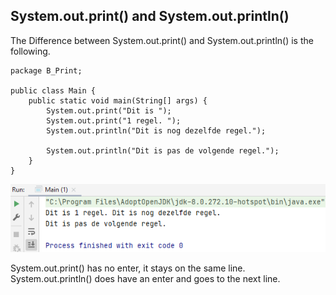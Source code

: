 ## System.out.print() and System.out.println()

The Difference between System.out.print() and System.out.println() is the following.

    package B_Print;
    
    public class Main {
        public static void main(String[] args) {            
            System.out.print("Dit is ");
            System.out.print("1 regel. ");
            System.out.println("Dit is nog dezelfde regel.");
            
            System.out.println("Dit is pas de volgende regel.");
        }
    }

![img.png](img.png)

System.out.print() has no enter, it stays on the same line. System.out.println() does have an enter and goes to the next line.